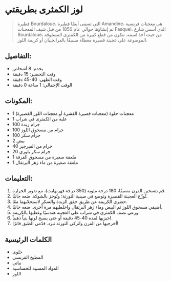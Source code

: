 # لوز الكمثرى بطريقتي

 > فطيرة Bourdaloue، التي تسمى أيضًا فطيرة Amandine، هي معجنات فرنسية تم إنشاؤها حوالي عام 1850 من قبل شيف المعجنات Fasquel، الذي أسس شارع Bourdaloue، من حيث أخذ اسمه. تتكون من قطع كبيرة من الكمثرى المسلوقة الموضوعة على عجينة قصيرة مغطاة مسبقًا بالفرانجيبان أو كريمة اللوز.

## التفاصيل:
* يخدم: 8 أشخاص
* وقت التحضير: 15 دقيقة
* وقت الطهي: 40-45 دقيقة
* الوقت الإجمالي: 1 ساعة 0 دقيقة

## المكونات:
* 1 معجنات حلوة (معجنات قصيرة القشرة أو معجنات اللوز القصيرة)
* 1 علبة من الكمثرى في شراب
* 100 جرام زبدة
* 100 جرام من مسحوق اللوز
* 100 جرام سكر
* 2 بيض
* 40 جرام من الفيرجيز
* 20 جرام سكر بلوري
* 1 ملعقة صغيرة من مسحوق القرفة
* 1 ملعقة صغيرة من ماء زهر البرتقال

## التعليمات:
1. قم بتسخين الفرن مسبقًا، 180 درجة مئوية (350 درجة فهرنهايت)، مع تدوير الحرارة.
1. تُوزّع العجينة القصيرة وتوضع في صينية التورتة؛ وتُوخز بالشوكة. ضعه جانبًا.
1. حضري الكريمة عن طريق خفق الزبدة والسكر لاستحلابهما معًا.
1. أضيفي مسحوق اللوز ثم البيض وماء زهر البرتقال واخلطيهم مرة أخرى. ضعه جانبًا.
1. وزعي نصف الكمثرى في شراب على العجينة هندسيًا وغطيها بالكريمة.
1. اخبزيها لمدة 40-45 دقيقة أو حتى يصبح لونها بنياً ذهبياً.
1. أخرجيها من الفرن واتركي التورتة تبرد. قدّمي الطبق فاترًا!

## الكلمات الرئيسية
* حلوى
* المطبخ الفرنسي
* نباتي
* المواد المسببة للحساسية
 * اللوز